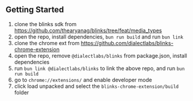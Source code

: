 ## Getting Started

1. clone the blinks sdk from https://github.com/thearyanag/blinks/tree/feat/media_types
2. open the repo, install dependencies, `bun run build` and run `bun link` 
3. clone the chrome ext from https://github.com/dialectlabs/blinks-chrome-extension
4. open the repo, remove `@dialectlabs/blinks` from package.json, install dependencies 
5. run `bun link @dialectlabs/blinks` to link the above repo, and run `bun run build`
6. go to `chrome://extensions/` and enable developer mode
7. click load unpacked and select the `blinks-chrome-extension/build` folder